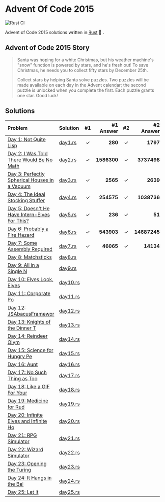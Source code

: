 # Advent Of Code 2015

![Rust CI](https://github.com/barsa2000/AOC2015/workflows/Rust%20CI/badge.svg)

Advent of Code 2015 solutions written in [Rust](https://www.rust-lang.org/) :crab: .

## Advent of Code 2015 Story

> Santa was hoping for a white Christmas, but his weather machine's "snow" function is powered by stars, and he's fresh out! To save Christmas, he needs you to collect fifty stars by December 25th.
>
>Collect stars by helping Santa solve puzzles. Two puzzles will be made available on each day in the Advent calendar; the second puzzle is unlocked when you complete the first. Each puzzle grants one star. Good luck!

## Solutions

| Problem                                                                                | Solution                 | #1  |  #1 Answer  | #2  |      #2 Answer |
| :--------------------------------------------------------------------------------      | :----------------------- | :-: | ----------: | :-: | -------------: |
| [Day 1: Not Quite Lisp](https://adventofcode.com/2015/day/1)                           | [day1.rs](src/day1.rs)   |  ✓  |     **280** |  ✓  |       **1797** |
| [Day 2: I Was Told There Would Be No Math](https://adventofcode.com/2015/day/2)        | [day2.rs](src/day2.rs)   |  ✓  | **1586300** |  ✓  |    **3737498** |
| [Day 3: Perfectly Spherical Houses in a Vacuum](https://adventofcode.com/2015/day/3)   | [day3.rs](src/day3.rs)   |  ✓  |    **2565** |  ✓  |       **2639** |
| [Day 4: The Ideal Stocking Stuffer](https://adventofcode.com/2015/day/4)               | [day4.rs](src/day4.rs)   |  ✓  |  **254575** |  ✓  |    **1038736** |
| [Day 5: Doesn't He Have Intern-Elves For This?](https://adventofcode.com/2015/day/5)   | [day5.rs](src/day5.rs)   |  ✓  |     **236** |  ✓  |         **51** |
| [Day 6: Probably a Fire Hazard](https://adventofcode.com/2015/day/6)                   | [day6.rs](src/day6.rs)   |  ✓  |  **543903** |  ✓  |   **14687245** |
| [Day 7: Some Assembly Required](https://adventofcode.com/2015/day/7)                   | [day7.rs](src/day7.rs)   |  ✓  |   **46065** |  ✓  |      **14134** |
| [Day 8: Matchsticks](https://adventofcode.com/2015/day/8)                              | [day8.rs](src/day8.rs)   |     |             |     |                |
| [Day 9: All in a Single N](https://adventofcode.com/2015/day/9)                        | [day9.rs](src/day9.rs)   |     |             |     |                |
| [Day 10: Elves Look, Elves](https://adventofcode.com/2015/day/10)                      | [day10.rs](src/day10.rs) |     |             |     |                |
| [Day 11: Corporate Po](https://adventofcode.com/2015/day/11)                           | [day11.rs](src/day11.rs) |     |             |     |                |
| [Day 12: JSAbacusFramewor](https://adventofcode.com/2015/day/12)                       | [day12.rs](src/day12.rs) |     |             |     |                |
| [Day 13: Knights of the Dinner T](https://adventofcode.com/2015/day/13)                | [day13.rs](src/day13.rs) |     |             |     |                |
| [Day 14: Reindeer Olym](https://adventofcode.com/2015/day/14)                          | [day14.rs](src/day14.rs) |     |             |     |                |
| [Day 15: Science for Hungry Pe](https://adventofcode.com/2015/day/15)                  | [day15.rs](src/day15.rs) |     |             |     |                |
| [Day 16: Aunt](https://adventofcode.com/2015/day/16)                                   | [day16.rs](src/day16.rs) |     |             |     |                |
| [Day 17: No Such Thing as Too ](https://adventofcode.com/2015/day/17)                  | [day17.rs](src/day17.rs) |     |             |     |                |
| [Day 18: Like a GIF For Your ](https://adventofcode.com/2015/day/18)                   | [day18.rs](src/day18.rs) |     |             |     |                |
| [Day 19: Medicine for Rud](https://adventofcode.com/2015/day/19)                       | [day19.rs](src/day19.rs) |     |             |     |                |
| [Day 20: Infinite Elves and Infinite Ho](https://adventofcode.com/2015/day/20)         | [day20.rs](src/day20.rs) |     |             |     |                |
| [Day 21: RPG Simulator ](https://adventofcode.com/2015/day/21)                         | [day21.rs](src/day21.rs) |     |             |     |                |
| [Day 22: Wizard Simulator ](https://adventofcode.com/2015/day/22)                      | [day22.rs](src/day22.rs) |     |             |     |                |
| [Day 23: Opening the Turing ](https://adventofcode.com/2015/day/23)                    | [day23.rs](src/day23.rs) |     |             |     |                |
| [Day 24: It Hangs in the Bal](https://adventofcode.com/2015/day/24)                    | [day24.rs](src/day24.rs) |     |             |     |                |
| [Day 25: Let It ](https://adventofcode.com/2015/day/25)                                | [day25.rs](src/day25.rs) |     |             |     |                |